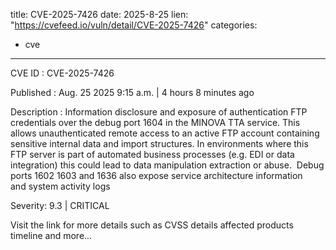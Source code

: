  
title: CVE-2025-7426
date: 2025-8-25
lien: "https://cvefeed.io/vuln/detail/CVE-2025-7426"
categories:
  - cve
---

CVE ID : CVE-2025-7426

Published :  Aug. 25
2025
9:15 a.m. | 4 hours
8 minutes ago

Description : Information disclosure and exposure of authentication FTP credentials over the debug port 1604 in the MINOVA TTA service. This allows unauthenticated remote access to an active FTP account containing sensitive internal data and import structures. In environments where this FTP server is part of automated business processes (e.g. EDI or data integration)
this could lead to data manipulation
extraction
or abuse.  Debug ports 1602
1603 and 1636 also expose service architecture information and system activity logs

Severity: 9.3 | CRITICAL

Visit the link for more details
such as CVSS details
affected products
timeline
and more...
